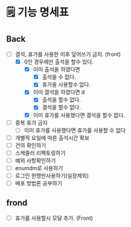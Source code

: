 # 🗒️ 기능 명세표

## Back

- [ ] 결석, 휴가를 사용한 이후 덮어쓰기 금지. (front)
  - [x] 0인 경우에만 출석을 할수 있다.
    - [x] 이미 출석을 하였다면 
      - [x] 출석을  수 없다.
      - [x] 휴가을 사용할수 없다.
    - [x] 이미 결석을 하였다면  d
      - [x] 출석을 할수 없다.
      - [x] 결석을 할수 없다.
    - [x] 이미 휴가를 사용했다면 결석을 할수 없다.
- [ ] 중복 휴가 금지
  - [ ] 이미 휴가를 사용했다면 휴가를 사용할 수 없다
- [ ] 개별적 요일에 따른 출석시간 확보
- [ ] 건의 확인하기
- [ ] 스케줄러 리펙토링하기
- [ ] 예외 사항확인하기
- [ ] enumdm로 사용하기
- [ ] 로그인 한명만사용하기(실장제외)
- [ ] 배포 방법론 공부하기

## frond

- [ ] 휴가를 사용할시 모달 추가. (Front)